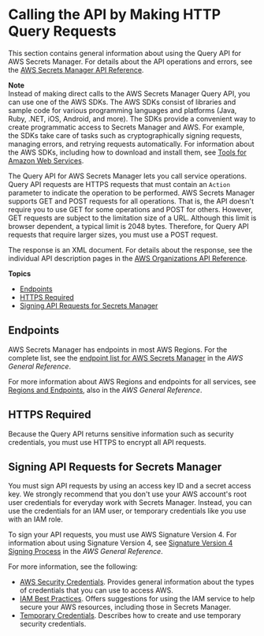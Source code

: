 # Calling the API by Making HTTP Query Requests<a name="query-requests"></a>

This section contains general information about using the Query API for AWS Secrets Manager\. For details about the API operations and errors, see the [AWS Secrets Manager API Reference](https://docs.aws.amazon.com/secretsmanager/latest/apireference/)\.

**Note**  
Instead of making direct calls to the AWS Secrets Manager Query API, you can use one of the AWS SDKs\. The AWS SDKs consist of libraries and sample code for various programming languages and platforms \(Java, Ruby, \.NET, iOS, Android, and more\)\. The SDKs provide a convenient way to create programmatic access to Secrets Manager and AWS\. For example, the SDKs take care of tasks such as cryptographically signing requests, managing errors, and retrying requests automatically\. For information about the AWS SDKs, including how to download and install them, see [Tools for Amazon Web Services](http://aws.amazon.com/tools/)\.

The Query API for AWS Secrets Manager lets you call service operations\. Query API requests are HTTPS requests that must contain an `Action` parameter to indicate the operation to be performed\. AWS Secrets Manager supports GET and POST requests for all operations\. That is, the API doesn't require you to use GET for some operations and POST for others\. However, GET requests are subject to the limitation size of a URL\. Although this limit is browser dependent, a typical limit is 2048 bytes\. Therefore, for Query API requests that require larger sizes, you must use a POST request\.

The response is an XML document\. For details about the response, see the individual API description pages in the [AWS Organizations API Reference](https://docs.aws.amazon.com/organizations/latest/APIReference/)\.

**Topics**
+ [Endpoints](#ASMEndpoints)
+ [HTTPS Required](#IAMHTTPSRequired)
+ [Signing API Requests for Secrets Manager](#SigVersion)

## Endpoints<a name="ASMEndpoints"></a>

AWS Secrets Manager has endpoints in most AWS Regions\. For the complete list, see the [endpoint list for AWS Secrets Manager](https://docs.aws.amazon.com/general/latest/gr/rande.html#asm_region) in the *AWS General Reference*\.

For more information about AWS Regions and endpoints for all services, see [Regions and Endpoints](https://docs.aws.amazon.com/general/latest/gr/index.html?rande.html), also in the *AWS General Reference*\. 

## HTTPS Required<a name="IAMHTTPSRequired"></a>

Because the Query API returns sensitive information such as security credentials, you must use HTTPS to encrypt all API requests\. 

## Signing API Requests for Secrets Manager<a name="SigVersion"></a>

You must sign API requests by using an access key ID and a secret access key\. We strongly recommend that you don't use your AWS account's root user credentials for everyday work with Secrets Manager\. Instead, you can use the credentials for an IAM user, or temporary credentials like you use with an IAM role\.

To sign your API requests, you must use AWS Signature Version 4\. For information about using Signature Version 4, see [Signature Version 4 Signing Process](https://docs.aws.amazon.com/general/latest/gr/signature-version-4.html) in the *AWS General Reference*\. 

For more information, see the following:
+  [AWS Security Credentials](https://docs.aws.amazon.com/general/latest/gr/aws-security-credentials.html)\. Provides general information about the types of credentials that you can use to access AWS\. 
+ [IAM Best Practices](https://docs.aws.amazon.com/IAM/latest/UserGuide/best-practices.html)\. Offers suggestions for using the IAM service to help secure your AWS resources, including those in Secrets Manager\. 
+ [Temporary Credentials](https://docs.aws.amazon.com/IAM/latest/UserGuide/id_credentials_temp.html)\. Describes how to create and use temporary security credentials\. 